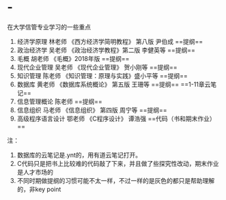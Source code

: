 # -
在大学信管专业学习的一些重点
1. 经济学原理 林老师 《西方经济学简明教程》 第八版 尹伯成 ==提纲== 
2. 政治经济学 吴老师 《政治经济学教程》第二版 李健英等 ==提纲==
3. 毛概 胡老师 《毛概》2018年版 ==提纲==
4. 现代企业管理 吴老师 《现代企业管理》 贺小刚等 ==提纲==
5. 知识管理 陈老师 《知识管理：原理与实践》盛小平等 ==提纲==
6. 数据库 黄老师 《数据库系统概论》 第五版 王珊等
==提纲== ==1-11章云笔记==
7. 信息管理概论 陈老师 ==提纲==
8. 信息组织 马老师 《信息组织》 第四版 周宁等 ==提纲==
9. 高级程序语言设计 鄂老师 《C程序设计》 谭浩强 ==代码（书和期末作业）==

注：
1. 数据库的云笔记是.ynt的，用有道云笔记打开。
2. C代码只是把书上比较难的代码敲了下来，并且做了些探究性改动，期末作业是人才市场的
3. 不同时期做提纲的习惯可能不太一样，不过一样的是灰色的都只是帮助理解的，非key point
